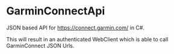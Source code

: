# GarminConnectApi

JSON based API for https://connect.garmin.com/ in C#.

This will result in an authenticated WebClient which is able to call GarminConnect JSON Urls.


